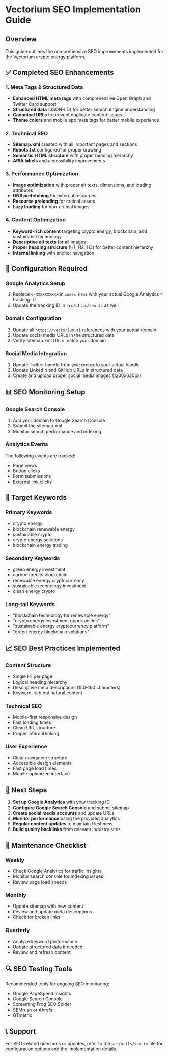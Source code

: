 # Vectorium SEO Implementation Guide

## Overview
This guide outlines the comprehensive SEO improvements implemented for the Vectorium crypto energy platform.

## ✅ Completed SEO Enhancements

### 1. Meta Tags & Structured Data
- **Enhanced HTML meta tags** with comprehensive Open Graph and Twitter Card support
- **Structured data** (JSON-LD) for better search engine understanding
- **Canonical URLs** to prevent duplicate content issues
- **Theme colors** and mobile app meta tags for better mobile experience

### 2. Technical SEO
- **Sitemap.xml** created with all important pages and sections
- **Robots.txt** configured for proper crawling
- **Semantic HTML structure** with proper heading hierarchy
- **ARIA labels** and accessibility improvements

### 3. Performance Optimization
- **Image optimization** with proper alt texts, dimensions, and loading attributes
- **DNS prefetching** for external resources
- **Resource preloading** for critical assets
- **Lazy loading** for non-critical images

### 4. Content Optimization
- **Keyword-rich content** targeting crypto energy, blockchain, and sustainable technology
- **Descriptive alt texts** for all images
- **Proper heading structure** (H1, H2, H3) for better content hierarchy
- **Internal linking** with anchor navigation

## 🔧 Configuration Required

### Google Analytics Setup
1. Replace `G-XXXXXXXXXX` in `index.html` with your actual Google Analytics 4 tracking ID
2. Update the tracking ID in `src/utils/seo.ts` as well

### Domain Configuration
1. Update all `https://vectorium.ai` references with your actual domain
2. Update social media URLs in the structured data
3. Verify sitemap.xml URLs match your domain

### Social Media Integration
1. Update Twitter handle from `@vectorium` to your actual handle
2. Update LinkedIn and GitHub URLs in structured data
3. Create and upload proper social media images (1200x630px)

## 📊 SEO Monitoring Setup

### Google Search Console
1. Add your domain to Google Search Console
2. Submit the sitemap.xml
3. Monitor search performance and indexing

### Analytics Events
The following events are tracked:
- Page views
- Button clicks
- Form submissions
- External link clicks

## 🎯 Target Keywords

### Primary Keywords
- crypto energy
- blockchain renewable energy
- sustainable crypto
- crypto energy solutions
- blockchain energy trading

### Secondary Keywords
- green energy investment
- carbon credits blockchain
- renewable energy cryptocurrency
- sustainable technology investment
- clean energy crypto

### Long-tail Keywords
- "blockchain technology for renewable energy"
- "crypto energy investment opportunities"
- "sustainable energy cryptocurrency platform"
- "green energy blockchain solutions"

## 📈 SEO Best Practices Implemented

### Content Structure
- Single H1 per page
- Logical heading hierarchy
- Descriptive meta descriptions (150-160 characters)
- Keyword-rich but natural content

### Technical SEO
- Mobile-first responsive design
- Fast loading times
- Clean URL structure
- Proper internal linking

### User Experience
- Clear navigation structure
- Accessible design elements
- Fast page load times
- Mobile-optimized interface

## 🚀 Next Steps

1. **Set up Google Analytics** with your tracking ID
2. **Configure Google Search Console** and submit sitemap
3. **Create social media accounts** and update URLs
4. **Monitor performance** using the provided analytics
5. **Regular content updates** to maintain freshness
6. **Build quality backlinks** from relevant industry sites

## 📝 Maintenance Checklist

### Weekly
- Check Google Analytics for traffic insights
- Monitor search console for indexing issues
- Review page load speeds

### Monthly
- Update sitemap with new content
- Review and update meta descriptions
- Check for broken links

### Quarterly
- Analyze keyword performance
- Update structured data if needed
- Review and refresh content

## 🔍 SEO Testing Tools

Recommended tools for ongoing SEO monitoring:
- Google PageSpeed Insights
- Google Search Console
- Screaming Frog SEO Spider
- SEMrush or Ahrefs
- GTmetrix

## 📞 Support

For SEO-related questions or updates, refer to the `src/utils/seo.ts` file for configuration options and the implementation details.

